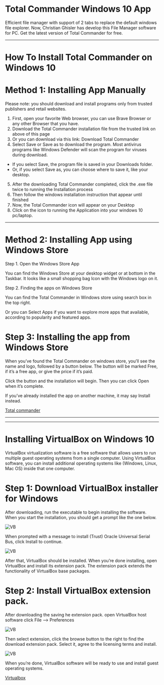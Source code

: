 # Total Commander Windows 10 App 
Efficient file manager with support of 2 tabs to replace the default windows file explorer. Now, Christian Ghisler has develop this File Manager software for PC. Get the latest version of Total Commander for free.

---
# How To Install Total Commander on Windows 10
# Method 1: Installing App Manually
Please note: you should download and install programs only from trusted publishers and retail websites.

  1. First, open your favorite Web browser, you can use Brave Browser or any other Browser that you have. 
  2. Download the Total Commander installation file from the trusted link on above of this page
  3. Or you can download via this link: Download Total Commander
  4. Select Save or Save as to download the program. Most antivirus programs like Windows Defender will scan the program for viruses during download.
  * If you select Save, the program file is saved in your Downloads folder.
  * Or, if you select Save as, you can choose where to save it, like your desktop.
  5. After the downloading Total Commander completed, click the .exe file twice to running the Installation process
  6. Then follow the windows installation instruction that appear until finished
  7. Now, the Total Commander icon will appear on your Desktop
  8. Click on the icon to running the Application into your windows 10 pc/laptop.

---

# Method 2: Installing App using Windows Store
  Step 1. Open the Windows Store App

You can find the Windows Store at your desktop widget or at bottom in the Taskbar. It looks like a small shopping bag Icon with the Windows logo on it.

  Step 2. Finding the apps on Windows Store

You can find the Total Commander in Windows store using search box in the top right.

Or you can Select Apps if you want to explore more apps that available, according to popularity and featured apps.

# Step 3: Installing the app from Windows Store

When you’ve found the Total Commander on windows store, you’ll see the name and logo, followed by a button below. The button will be marked Free, if it’s a free app, or give the price if it’s paid.

Click the button and the installation will begin. Then you can click Open when it’s complete.

If you’ve already installed the app on another machine, it may say Install instead.

[Total commander](https://windows-1.com/total-commander-for-pc/)

---

---

# Installing VirtualBox on Windows 10
VirtualBox virtualization software is a free software that allows users to run multiple guest operating systems from a single computer. Using VirtualBox software, you can install additional operating systems like (Windows, Linux, Mac OS) inside that one computer.
# Step 1: Download VirtualBox installer for Windows
After downloading, run the executable to begin installing the software. When you start the installation, you should get a prompt like the one below.

![VB](https://websiteforstudents.com/wp-content/uploads/2016/08/xvirtualbox_windows_installation.png.pagespeed.ic.KLn9rFsoEV.webp)

When prompted with a message to install (Trust) Oracle Universal Serial Bus, click Install to continue.

![VB](https://websiteforstudents.com/wp-content/uploads/2016/08/xvirtualbox-windows-trusted-app.png.pagespeed.ic.YNimSrBCx8.webp)

After that, VirtualBox should be installed. When you’re done installing, open VirtualBox and install its extension pack.
The extension pack extends the functionality of VirtualBox base packages. 

# Step 2: Install VirtualBox extension pack.
After downloading the saving he extension pack. open VirtualBox host software click File –> Preferences

![VB](https://websiteforstudents.com/wp-content/uploads/2016/08/xvirtualbox-extension-pack-install.png.pagespeed.ic.s-Dixp3M-y.webp)

Then select extension, click the browse button to the right to find the download extension pack. Select it, agree to the licensing terms and install.

![VB](https://websiteforstudents.com/wp-content/uploads/2016/08/xvirtualbox-extension-pack-update.png.pagespeed.ic.Ek21dhF_PM.webp)

When you’re done, VirtualBox software will be ready to use and install guest operating systems.

[Virtualbox](https://websiteforstudents.com/installing-virtualbox-windows-10/)
